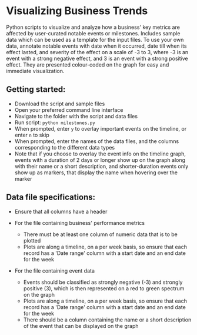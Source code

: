 Visualizing Business Trends
=========

Python scripts to visualize and analyze how a business' key metrics are affected by user-curated notable events or milestones.
Includes sample data which can be used as a template for the input files.
To use your own data, annotate notable events with date when it occurred, date till when its effect lasted, and severity of the effect on a scale of -3 to 3, where -3 is an event with a strong negative effect, and 3 is an event with a strong positive effect. They are presented colour-coded on the graph for easy and immediate visualization.

Getting started:
----------------
- Download the script and sample files
- Open your preferred command line interface
- Navigate to the folder with the script and data files
- Run script: `python milestones.py`
- When prompted, enter `y` to overlay important events on the timeline, or enter `n` to skip
- When prompted, enter the names of the data files, and the columns corresponding to the different data types
- Note that if you choose to overlay the event info on the timeline graph, events with a duration of 2 days or longer show up on the graph along with their name or a short description, and shorter-duration events only show up as markers, that display the name when hovering over the marker

Data file specifications:
------------------------
- Ensure that all columns have a header

- For the file containing business' performance metrics
  - There must be at least one column of numeric data that is to be plotted
  - Plots are along a timeline, on a per week basis, so ensure that each record has a 'Date range' column with a start date and an end date for the week

- For the file containing event data
  - Events should be classified as strongly negative (-3) and strongly positive (3), which is then represented on a red to green spectrum on the graph
  - Plots are along a timeline, on a per week basis, so ensure that each record has a 'Date range' column with a start date and an end date for the week
  - There should be a column containing the name or a short description of the event that can be displayed on the graph
